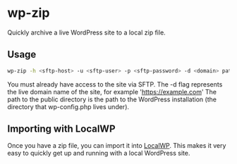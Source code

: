 # wp-zip

Quickly archive a live WordPress site to a local zip file.

## Usage

```bash
wp-zip -h <sftp-host> -u <sftp-user> -p <sftp-password> -d <domain> path/to/public/
```

You must already have access to the site via SFTP. The -d flag represents the live domain name of the site, for example 'https://example.com' The path to the public directory is the path to the WordPress installation (the directory that wp-config.php lives under).

## Importing with LocalWP

Once you have a zip file, you can import it into [LocalWP](https://localwp.com/). This makes it very easy to quickly get up and running with a local WordPress site.
